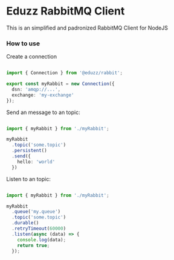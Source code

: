 # Eduzz RabbitMQ Client 

This is an simplified and padronized RabbitMQ Client for NodeJS

### How to use

Create a connection

```ts

import { Connection } from '@eduzz/rabbit';

export const myRabbit = new Connection({
  dsn: 'amqp://...',
  exchange: 'my-exchange'
});
```

Send an message to an topic:

```ts

import { myRabbit } from './myRabbit';

myRabbit
  .topic('some.topic')
  .persistent()
  .send({
    hello: 'world'
  })
```

Listen to an topic:

```ts

import { myRabbit } from './myRabbit';

myRabbit
  .queue('my.queue')
  .topic('some.topic')
  .durable()
  .retryTimeout(60000)
  .listen(async (data) => {
    console.log(data);
    return true;
  });

```